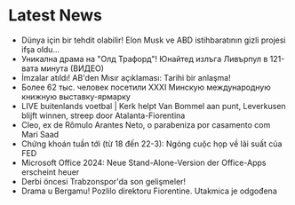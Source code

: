 # Latest News
-  Dünya için bir tehdit olabilir! Elon Musk ve ABD istihbaratının gizli projesi ifşa oldu...
-  Уникална драма на "Олд Трафорд"! Юнайтед излъга Ливърпул в 121-вата минута (ВИДЕО)
-  İmzalar atıldı! AB'den Mısır açıklaması: Tarihi bir anlaşma!
-  Более 62 тыс. человек посетили XXXI Минскую международную книжную выставку-ярмарку
-  LIVE buitenlands voetbal | Kerk helpt Van Bommel aan punt, Leverkusen blijft winnen, streep door Atalanta-Fiorentina
-  Cleo, ex de Rômulo Arantes Neto, o parabeniza por casamento com Mari Saad
-  Chứng khoán tuần tới (từ 18 đến 22-3): Ngóng cuộc họp về lãi suất của FED
-  Microsoft Office 2024: Neue Stand-Alone-Version der Office-Apps erscheint heuer
-  Derbi öncesi Trabzonspor'da son gelişmeler!
-  Drama u Bergamu! Pozlilo direktoru Fiorentine. Utakmica je odgođena
